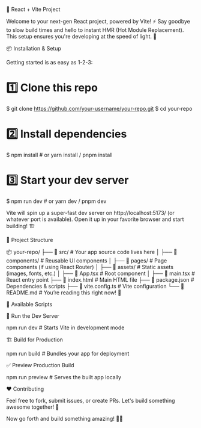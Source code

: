 🚀 React + Vite Project

Welcome to your next-gen React project, powered by Vite! ⚡ Say goodbye to slow build times and hello to instant HMR (Hot Module Replacement). This setup ensures you're developing at the speed of light. 🚀

📦 Installation & Setup

Getting started is as easy as 1-2-3:

# 1️⃣ Clone this repo

$ git clone https://github.com/your-username/your-repo.git
$ cd your-repo

# 2️⃣ Install dependencies

$ npm install # or yarn install / pnpm install

# 3️⃣ Start your dev server

$ npm run dev # or yarn dev / pnpm dev

Vite will spin up a super-fast dev server on http://localhost:5173/ (or whatever port is available). Open it up in your favorite browser and start building! 🏗️

📂 Project Structure

📦 your-repo/
├── 📂 src/ # Your app source code lives here
│ ├── 📂 components/ # Reusable UI components
│ ├── 📂 pages/ # Page components (if using React Router)
│ ├── 📂 assets/ # Static assets (images, fonts, etc.)
│ ├── 📜 App.tsx # Root component
│ ├── 📜 main.tsx # React entry point
├── 📜 index.html # Main HTML file
├── 📜 package.json # Dependencies & scripts
├── 📜 vite.config.ts # Vite configuration
└── 📜 README.md # You’re reading this right now! 📖

🔧 Available Scripts

🚀 Run the Dev Server

npm run dev # Starts Vite in development mode

🏗️ Build for Production

npm run build # Bundles your app for deployment

✅ Preview Production Build

npm run preview # Serves the built app locally

❤️ Contributing

Feel free to fork, submit issues, or create PRs. Let's build something awesome together! 🤝

Now go forth and build something amazing! 🚀🔥
